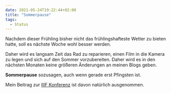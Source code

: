 ```yaml
---
date: 2021-05-24T19:22:44+02:00
title: "Sommerpause"
tags:
  - Status
---
```


Nachdem dieser Frühling bisher nicht das frühlingshafteste Wetter zu bieten hatte, soll es nächste Woche wohl besser werden.

<!--more-->

Daher wird es langsam Zeit das Rad zu reparieren, einen Film in die Kamera zu legen und sich auf den Sommer vorzubereiten. Daher wird es in den nächsten Monaten keine größeren Änderungen an meinen Blogs geben.

**Sommerpause** sozusagen, auch wenn gerade erst Pfingsten ist.

Mein Beitrag zur [IIIF Konferenz](/post/iiif-conference-2021) ist davon natürlich ausgenommen.
